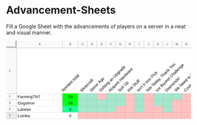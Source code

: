 # Advancement-Sheets

Fill a Google Sheet with the advancements of players on a server in a neat and visual manner.

![](example_result.png)
